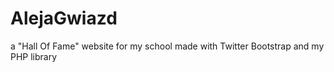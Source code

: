 AlejaGwiazd
===========

a "Hall Of Fame" website for my school made with Twitter Bootstrap and my PHP library
